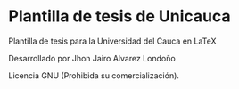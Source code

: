 # Plantilla de tesis de Unicauca

Plantilla de tesis para la Universidad del Cauca en LaTeX

Desarrollado por Jhon Jairo Alvarez Londoño

Licencia GNU (Prohibida su comercialización).
